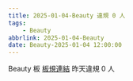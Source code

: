 ```yaml
---
title: 2025-01-04-Beauty 違規 0 人
tags:
    - Beauty
abbrlink: 2025-01-04-Beauty
date: Beauty-2025-01-04 12:00:00
---
```

Beauty 板 [板規連結](https://www.ptt.cc/bbs/Beauty/M.1630069980.A.84B.html)
昨天違規 0 人
